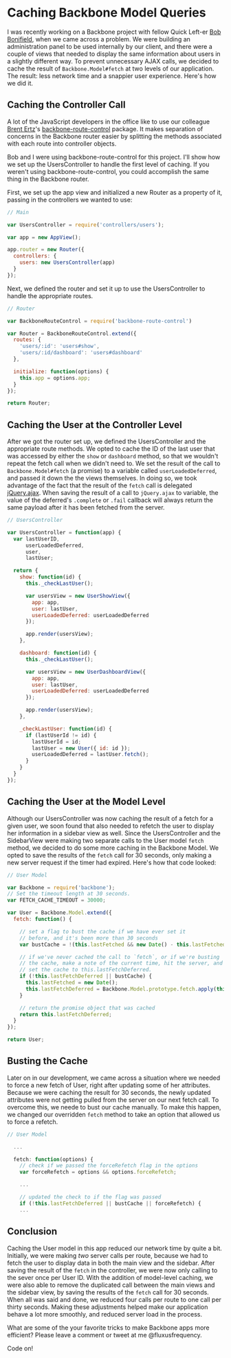 # Caching Backbone Model Queries

I was recently working on a Backbone project with fellow Quick Left-er [Bob Bonifield](https://twitter.com/bbonifield), when we came across a problem. We were building an administration panel to be used internally by our client, and there were a couple of views that needed to display the same information about users in a slightly different way. To prevent unnecessary AJAX calls, we decided to cache the result of `Backbone.Model#fetch` at two levels of our application. The result: less network time and a snappier user experience. Here's how we did it.

## Caching the Controller Call

A lot of the JavaScript developers in the office like to use our colleague [Brent Ertz](https://twitter.com/brentertz)'s [backbone-route-control](https://www.npmjs.org/package/backbone-route-control) package. It makes separation of concerns in the Backbone router easier by splitting the methods associated with each route into controller objects.

Bob and I were using backbone-route-control for this project. I'll show how we set up the UsersController to handle the first level of caching. If you weren't using backbone-route-control, you could accomplish the same thing in the Backbone router.

First, we set up the app view and initialized a new Router as a property of it, passing in the controllers we wanted to use:

```javascript
// Main

var UsersController = require('controllers/users');

var app = new AppView();

app.router = new Router({
  controllers: {
    users: new UsersController(app)
  }
});
```

Next, we defined the router and set it up to use the UsersController to
handle the appropriate routes.

```javascript
// Router

var BackboneRouteControl = require('backbone-route-control')

var Router = BackboneRouteControl.extend({
  routes: {
    'users/:id': 'users#show',
    'users/:id/dashboard': 'users#dashboard'
  },

  initialize: function(options) {
    this.app = options.app;
  }
});

return Router;
```

## Caching the User at the Controller Level

After we got the router set up, we defined the UsersController and the appropriate route methods. We opted to cache the ID of the last user that was accessed by either the `show` or `dashboard` method, so that we wouldn't repeat the fetch call when we didn't need to. We set the result of the call to `Backbone.Model#fetch` (a promise) to a variable called `userLoadedDeferred`, and passed it down the the views themselves. In doing so, we took advantage of the fact that the result of the `fetch` call is delegated [jQuery.ajax](http://api.jquery.com/jquery.ajax/). When saving the result of a call to `jQuery.ajax` to variable, the value of the deferred's `.complete` or `.fail` callback will always return the same payload after it has been fetched from the server.

```javascript
// UsersController

var UsersController = function(app) {
  var lastUserID,
      userLoadedDeferred,
      user,
      lastUser;

  return {
    show: function(id) {
      this._checkLastUser();

      var usersView = new UserShowView({
        app: app,
        user: lastUser,
        userLoadedDeferred: userLoadedDeferred
      });

      app.render(usersView);
    },

    dashboard: function(id) {
      this._checkLastUser();

      var usersView = new UserDashboardView({
        app: app,
        user: lastUser,
        userLoadedDeferred: userLoadedDeferred
      });

      app.render(usersView);
    },

    _checkLastUser: function(id) {
      if (lastUserId != id) {
        lastUserId = id;
        lastUser = new User({ id: id });
        userLoadedDeferred = lastUser.fetch();
      }
    }
  }
});
```

## Caching the User at the Model Level

Although our UsersController was now caching the result of a fetch for a given user, we soon found that also needed to refetch the user to display her information in a sidebar view as well. Since the UsersController and the SidebarView were making two separate calls to the User model `fetch` method, we decided to do some more caching in the Backbone Model. We opted to save the results of the `fetch` call for 30 seconds, only making a new server request if the timer had expired. Here's how that code looked:

```javascript
// User Model

var Backbone = require('backbone');
// Set the timeout length at 30 seconds.
var FETCH_CACHE_TIMEOUT = 30000;

var User = Backbone.Model.extend({
  fetch: function() {

    // set a flag to bust the cache if we have ever set it
    // before, and it's been more than 30 seconds
    var bustCache = !(this.lastFetched && new Date() - this.lastFetched < FETCH_CACHE_TIMEOUT);

    // if we've never cached the call to `fetch`, or if we're busting
    // the cache, make a note of the current time, hit the server, and
    // set the cache to this.lastFetchDeferred.
    if (!this.lastFetchDeferred || bustCache) {
      this.lastFetched = new Date();
      this.lastFetchDeferred = Backbone.Model.prototype.fetch.apply(this, arguments);
    }

    // return the promise object that was cached
    return this.lastFetchDeferred;
  }
});

return User;
```

## Busting the Cache

Later on in our development, we came across a situation where we needed to force a new fetch of User, right after updating some of her attributes. Because we were caching the result for 30 seconds, the newly updated attributes were not getting pulled from the server on our next fetch call. To overcome this, we neede to bust our cache manually. To make this happen, we changed our overridden `fetch` method to take an option that allowed us to force a refetch.

```javascript
// User Model

  ...

  fetch: function(options) {
    // check if we passed the forceRefetch flag in the options
    var forceRefetch = options && options.forceRefetch;

    ...

    // updated the check to if the flag was passed
    if (!this.lastFetchDeferred || bustCache || forceRefetch) {
    ...
```

## Conclusion

Caching the User model in this app reduced our network time by quite a bit. Initially, we were making _two_ server calls per route, because we had to fetch the user to display data in both the main view and the sidebar. After saving the result of the `fetch` in the controller, we were now only calling to the sever once per User ID. With the addition of model-level caching, we were also able to remove the duplicated call between the main views and the sidebar view, by saving the results of the `fetch` call for 30 seconds. When all was said and done, we reduced four calls per route to one call per thirty seconds. Making these adjustments helped make our application behave a lot more smoothly, and reduced server load in the process.

What are some of the your favorite tricks to make Backbone apps more efficient? Please leave a comment or tweet at me @fluxusfrequency.

Code on!

